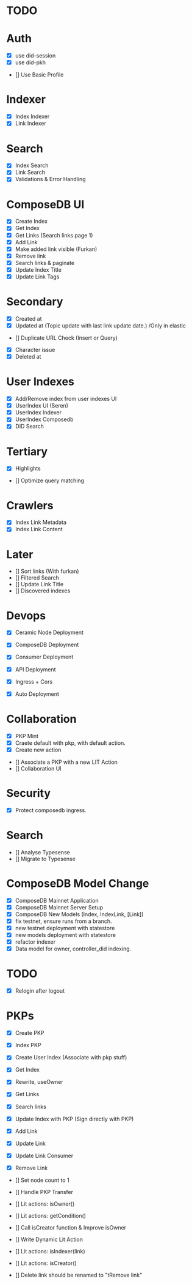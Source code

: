 # TODO

# Auth
- [x] use did-session
- [x] use did-pkh
- [] Use Basic Profile

# Indexer
- [x] Index Indexer
- [x] Link Indexer

# Search
- [x] Index Search
- [x] Link Search
- [x] Validations & Error Handling

# ComposeDB UI
- [x] Create Index
- [x] Get Index
- [x] Get Links (Search links page 1)
- [x] Add Link
- [x] Make added link visible (Furkan)
- [x] Remove link
- [x] Search links & paginate
- [x] Update Index Title
- [x] Update Link Tags

# Secondary
- [x] Created at
- [x] Updated at (Topic update with last link update date.) /Only in elastic
- [] Duplicate URL Check (Insert or Query)
- [x] Character issue
- [x] Deleted at

# User Indexes
- [x] Add/Remove index from user indexes UI
- [x] UserIndex UI (Seren)
- [x] UserIndex Indexer
- [x] UserIndex Composedb
- [x] DID Search

# Tertiary
- [x] Highlights
- [] Optimize query matching

# Crawlers
- [x] Index Link Metadata
- [x] Index Link Content

# Later
- [] Sort links (With furkan)
- [] Filtered Search
- [] Update Link Title
- [] Discovered indexes

# Devops
- [x] Ceramic Node Deployment
- [x] ComposeDB Deployment
- [x] Consumer Deployment
- [x] API Deployment
- [x] Ingress + Cors
- [x] Auto Deployment


# Collaboration
- [x] PKP Mint 
- [x] Craete default with pkp, with default action.
- [x] Create new action
- [] Associate a PKP with a new LIT Action
- [] Collaboration UI	


# Security
- [x] Protect composedb ingress.

# Search
- [] Analyse Typesense 
- [] Migrate to Typesense 

# ComposeDB Model Change
- [x] ComposeDB Mainnet Application
- [x] ComposeDB Mainnet Server Setup
- [x] ComposeDB New Models (Index, IndexLink, [Link])
- [x] fix testnet, ensure runs from a branch.
- [x] new testnet deployment with statestore
- [x] new models deployment with statestore
- [x] refactor indexer
- [x] Data model for owner, controller_did indexing.

# TODO
- [x] Relogin after logout

# PKPs
- [x] Create PKP
- [x] Index PKP
- [x] Create User Index (Associate with pkp stuff)
- [x] Get Index
- [x] Rewrite, useOwner

- [x] Get Links
- [x] Search links
- [x] Update Index with PKP (Sign directly with PKP)
- [x] Add Link

- [x] Update Link
- [x] Update Link Consumer
- [x] Remove Link
- [] Set node count to 1
- [] Handle PKP Transfer

- [] Lit actions: isOwner()
- [] Lit actions: getCondition()
- [] Call isCreator function & Improve isOwner
- [] Write Dynamic Lit Action
- [] Lit actions: isIndexer(link)
- [] Lit actions: isCreator()

- [] Delete link should be renamed to "tRemove link"
